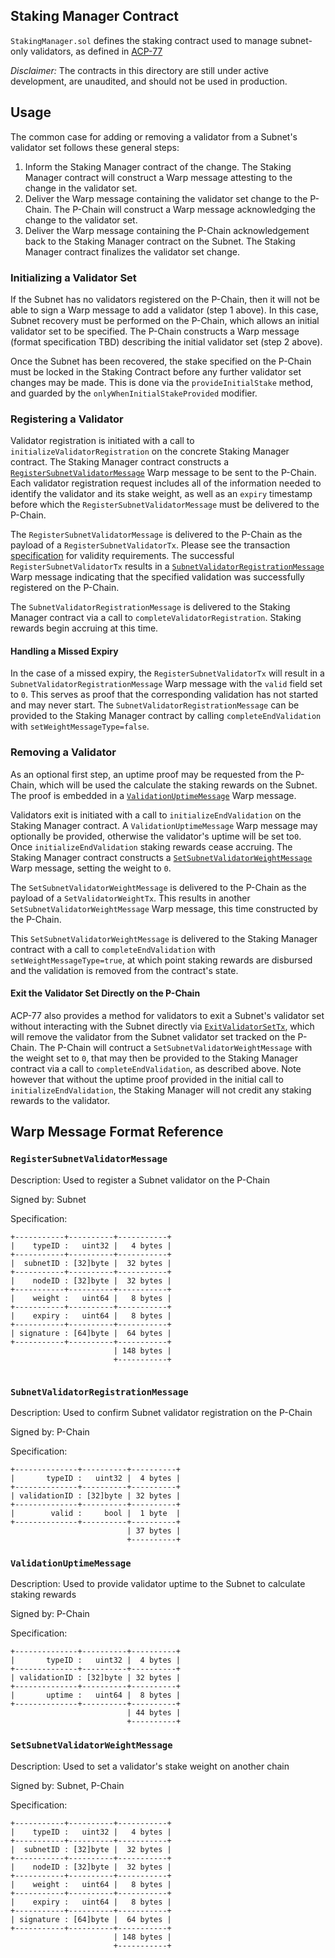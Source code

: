 ## Staking Manager Contract

`StakingManager.sol` defines the staking contract used to manage subnet-only validators, as defined in [ACP-77](https://github.com/avalanche-foundation/ACPs/tree/main/ACPs/77-reinventing-subnets)

_Disclaimer:_ The contracts in this directory are still under active development, are unaudited, and should not be used in production.

## Usage

The common case for adding or removing a validator from a Subnet's validator set follows these general steps:
1. Inform the Staking Manager contract of the change. The Staking Manager contract will construct a Warp message attesting to the change in the validator set.
2. Deliver the Warp message containing the validator set change to the P-Chain. The P-Chain will construct a Warp message acknowledging the change to the validator set.
3. Deliver the Warp message containing the P-Chain acknowledgement back to the Staking Manager contract on the Subnet. The Staking Manager contract finalizes the validator set change.

### Initializing a Validator Set

If the Subnet has no validators registered on the P-Chain, then it will not be able to sign a Warp message to add a validator (step 1 above). In this case, Subnet recovery must be performed on the P-Chain, which allows an initial validator set to be specified. The P-Chain constructs a Warp message (format specification TBD) describing the initial validator set (step 2 above).

Once the Subnet has been recovered, the stake specified on the P-Chain must be locked in the Staking Contract before any further validator set changes may be made. This is done via the `provideInitialStake` method, and guarded by the `onlyWhenInitialStakeProvided` modifier.


### Registering a Validator

Validator registration is initiated with a call to `initializeValidatorRegistration` on the concrete Staking Manager contract. The Staking Manager contract constructs a [`RegisterSubnetValidatorMessage`](#registersubnetvalidatormessage) Warp message to be sent to the P-Chain. Each validator registration request includes all of the information needed to identify the validator and its stake weight, as well as an `expiry` timestamp before which the `RegisterSubnetValidatorMessage` must be delivered to the P-Chain.

The `RegisterSubnetValidatorMessage` is delivered to the P-Chain as the payload of a `RegisterSubnetValidatorTx`. Please see the transaction [specification](https://github.com/avalanche-foundation/ACPs/tree/main/ACPs/77-reinventing-subnets#step-2-issue-a-registersubnetvalidatortx-on-the-p-chain) for validity requirements. The successful `RegisterSubnetValidatorTx` results in a [`SubnetValidatorRegistrationMessage`](#subnetvalidatorregistrationmessage) Warp message indicating that the specified validation was successfully registered on the P-Chain.

The `SubnetValidatorRegistrationMessage` is delivered to the Staking Manager contract via a call to `completeValidatorRegistration`. Staking rewards begin accruing at this time.

#### Handling a Missed Expiry

In the case of a missed expiry, the `RegisterSubnetValidatorTx` will result in a `SubnetValidatorRegistrationMessage` Warp message with the `valid` field set to `0`. This serves as proof that the corresponding validation has not started and may never start. The `SubnetValidatorRegistrationMessage` can be provided to the Staking Manager contract by calling `completeEndValidation` with `setWeightMessageType=false`.

### Removing a Validator

As an optional first step, an uptime proof may be requested from the P-Chain, which will be used the calculate the staking rewards on the Subnet. The proof is embedded in a [`ValidationUptimeMessage`](#validationuptimemessage) Warp message.

Validators exit is initiated with a call to `initializeEndValidation` on the Staking Manager contract. A `ValidationUptimeMessage` Warp message may optionally be provided, otherwise the validator's uptime will be set to`0`. Once `initializeEndValidation` staking rewards cease accruing. The Staking Manager contract constructs a [`SetSubnetValidatorWeightMessage`](#setsubnetvalidatorweightmessage) Warp message, setting the weight to `0`.

The `SetSubnetValidatorWeightMessage` is delivered to the P-Chain as the payload of a `SetValidatorWeightTx`. This results in another `SetSubnetValidatorWeightMessage` Warp message, this time constructed by the P-Chain.

This `SetSubnetValidatorWeightMessage` is delivered to the Staking Manager contract with a call to `completeEndValidation` with `setWeightMessageType=true`, at which point staking rewards are disbursed and the validation is removed from the contract's state.

#### Exit the Validator Set Directly on the P-Chain

ACP-77 also provides a method for validators to exit a Subnet's validator set without interacting with the Subnet directly via [`ExitValidatorSetTx`](https://github.com/avalanche-foundation/ACPs/tree/main/ACPs/77-reinventing-subnets#exitvalidatorsettx), which will remove the validator from the Subnet validator set tracked on the P-Chain. The P-Chain will contruct a `SetSubnetValidatorWeightMessage` with the weight set to `0`, that may then be provided to the Staking Manager contract via a call to `completeEndValidation`, as described above. Note however that without the uptime proof provided in the initial call to `initializeEndValidation`, the Staking Manager will not credit any staking rewards to the validator.

## Warp Message Format Reference

### `RegisterSubnetValidatorMessage`

Description: Used to register a Subnet validator on the P-Chain

Signed by: Subnet

Specification:
```
+-----------+----------+-----------+
|    typeID :   uint32 |   4 bytes |
+-----------+----------+-----------+
|  subnetID : [32]byte |  32 bytes |
+-----------+----------+-----------+
|    nodeID : [32]byte |  32 bytes |
+-----------+----------+-----------+
|    weight :   uint64 |   8 bytes |
+-----------+----------+-----------+
|    expiry :   uint64 |   8 bytes |
+-----------+----------+-----------+
| signature : [64]byte |  64 bytes |
+-----------+----------+-----------+
                       | 148 bytes |
                       +-----------+
     
```

### `SubnetValidatorRegistrationMessage`

Description: Used to confirm Subnet validator registration on the P-Chain

Signed by: P-Chain

Specification:
```
+--------------+----------+----------+
|       typeID :   uint32 |  4 bytes |
+--------------+----------+----------+
| validationID : [32]byte | 32 bytes |
+--------------+----------+----------+
|        valid :     bool |  1 byte  |
+--------------+----------+----------+
                          | 37 bytes |
                          +----------+
```

### `ValidationUptimeMessage`

Description: Used to provide validator uptime to the Subnet to calculate staking rewards

Signed by: P-Chain

Specification:
```
+--------------+----------+----------+
|       typeID :   uint32 |  4 bytes |
+--------------+----------+----------+
| validationID : [32]byte | 32 bytes |
+--------------+----------+----------+
|       uptime :   uint64 |  8 bytes |
+--------------+----------+----------+
                          | 44 bytes |
                          +----------+
```

### `SetSubnetValidatorWeightMessage`

Description: Used to set a validator's stake weight on another chain

Signed by: Subnet, P-Chain

Specification:
```
+-----------+----------+-----------+
|    typeID :   uint32 |   4 bytes |
+-----------+----------+-----------+
|  subnetID : [32]byte |  32 bytes |
+-----------+----------+-----------+
|    nodeID : [32]byte |  32 bytes |
+-----------+----------+-----------+
|    weight :   uint64 |   8 bytes |
+-----------+----------+-----------+
|    expiry :   uint64 |   8 bytes |
+-----------+----------+-----------+
| signature : [64]byte |  64 bytes |
+-----------+----------+-----------+
                       | 148 bytes |
                       +-----------+  
```